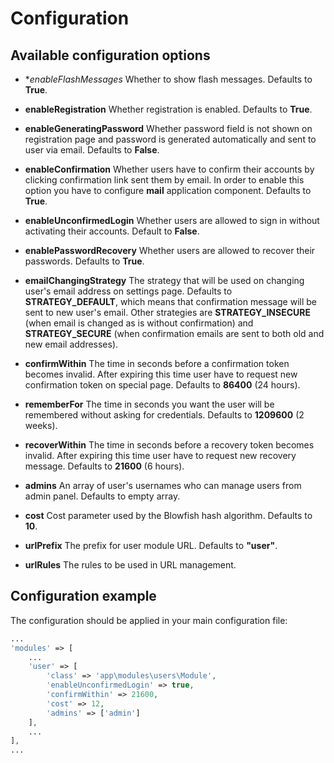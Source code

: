 Configuration
=============

Available configuration options
-------------------------------

- **enableFlashMessages* Whether to show flash messages. Defaults to **True**.

- **enableRegistration** Whether registration is enabled. Defaults to **True**.

- **enableGeneratingPassword** Whether password field is not shown on registration page and password is generated
 automatically and sent to user via email. Defaults to **False**.

- **enableConfirmation** Whether users have to confirm their accounts by clicking confirmation link sent them by email.
 In order to enable this option you have to configure **mail** application component. Defaults to **True**.

- **enableUnconfirmedLogin** Whether users are allowed to sign in without activating their accounts. Default to **False**.

- **enablePasswordRecovery** Whether users are allowed to recover their passwords. Defaults to **True**.

- **emailChangingStrategy** The strategy that will be used on changing user's email address on settings page. Defaults
 to **STRATEGY_DEFAULT**, which means that confirmation message will be sent to new user's email. Other strategies are
 **STRATEGY_INSECURE** (when email is changed as is without confirmation) and **STRATEGY_SECURE** (when confirmation
 emails are sent to both old and new email addresses).

- **confirmWithin** The time in seconds before a confirmation token becomes invalid. After expiring this time user have
 to request new confirmation token on special page. Defaults to **86400** (24 hours).

- **rememberFor** The time in seconds you want the user will be remembered without asking for credentials. Defaults
  to **1209600** (2 weeks).

- **recoverWithin** The time in seconds before a recovery token becomes invalid. After expiring this time user
  have to request new recovery message. Defaults to **21600** (6 hours).

- **admins** An array of user's usernames who can manage users from admin panel. Defaults to empty array.

- **cost** Cost parameter used by the Blowfish hash algorithm. Defaults to **10**.

- **urlPrefix** The prefix for user module URL. Defaults to **"user"**.

- **urlRules** The rules to be used in URL management.


Configuration example
---------------------

The configuration should be applied in your main configuration file:


```php
...
'modules' => [
    ...
    'user' => [
        'class' => 'app\modules\users\Module',
        'enableUnconfirmedLogin' => true,
        'confirmWithin' => 21600,
        'cost' => 12,
        'admins' => ['admin']
    ],
    ...
],
...
```
